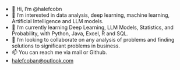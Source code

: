- 👋 Hi, I’m @halefcobn
- 👀 I’m interested in data analysis, deep learning, machine learning, Artificial Intelligence and LLM models.
- 🌱 I’m currently learning Deep Learning, LLM Models, Statistics, and Probability, with Python, Java, Excel, R and SQL.
- 💞️ I’m looking to collaborate on any analysis of problems and finding solutions to significant problems in business.
- 📫 You can reach me via mail or Github.
- halefcoban@outlook.com

<!---
halefcobn/halefcobn is a ✨ special ✨ repository because its `README.md` (this file) appears on your GitHub profile.
You can click the Preview link to take a look at your changes.
--->
